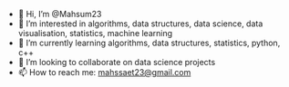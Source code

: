 - 👋 Hi, I’m @Mahsum23
- 👀 I’m interested in algorithms, data structures, data science, data visualisation,  statistics, machine learning 
- 🌱 I’m currently learning algorithms, data structures, statistics, python, c++
- 💞️ I’m looking to collaborate on data science projects
- 📫 How to reach me: mahssaet23@gmail.com

<!---
Mahsum23/Mahsum23 is a ✨ special ✨ repository because its `README.md` (this file) appears on your GitHub profile.
You can click the Preview link to take a look at your changes.
--->
